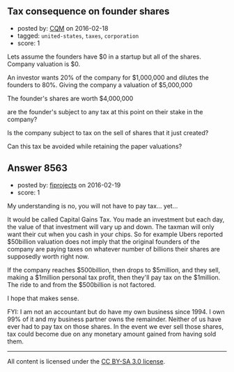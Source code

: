 ## Tax consequence on founder shares

- posted by: [CQM](https://stackexchange.com/users/376162/cqm) on 2016-02-18
- tagged: `united-states`, `taxes`, `corporation`
- score: 1

<p>Lets assume the founders have $0 in a startup but all of the shares. Company valuation is $0.</p>

<p>An investor wants 20% of the company for $1,000,000 and dilutes the founders to 80%. Giving the company a valuation of $5,000,000</p>

<p>The founder's shares are worth $4,000,000</p>

<p>are the founder's subject to any tax at this point on their stake in the company? </p>

<p>Is the company subject to tax on the sell of shares that it just created?</p>

<p>Can this tax be avoided while retaining the paper valuations?</p>



## Answer 8563

- posted by: [fiprojects](https://stackexchange.com/users/5370155/fiprojects) on 2016-02-19
- score: 1

<p>My understanding is no, you will not have to pay tax... yet...</p>

<p>It would be called Capital Gains Tax. You made an investment but each day, the value of that investment will vary up and down. The taxman will only want their cut when you cash in your chips. So for example Ubers reported $50billion valuation does not imply that the original founders of the company are paying taxes on whatever number of billions their shares are supposedly worth right now.</p>

<p>If the company reaches $500billion, then drops to $5million, and they sell, making a $1million personal tax profit, then they'll pay tax on the $1million. The ride to and from the $500billion is not factored.</p>

<p>I hope that makes sense.</p>

<p>FYI: I am not an accountant but do have my own business since 1994. I own 99% of it and my business partner owns the remainder. Neither of us have ever had to pay tax on those shares. In the event we ever sell those shares, tax could become due on any monetary amount gained from having sold them.</p>




---

All content is licensed under the [CC BY-SA 3.0 license](https://creativecommons.org/licenses/by-sa/3.0/).
